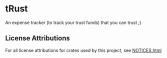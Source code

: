 # tRust
An expense tracker (to track your trust funds) that you can trust ;)

## License Attributions
For all license attributions for crates used by this project, see
[NOTICES.html](NOTICES.html)
